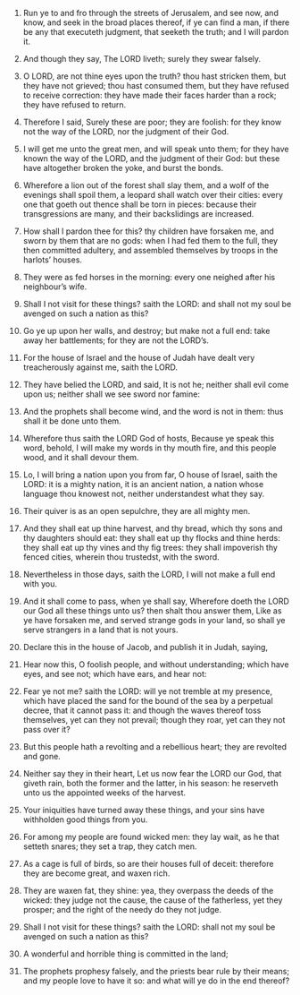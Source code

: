 1. Run ye to and fro through the streets of Jerusalem, and see now,
and know, and seek in the broad places thereof, if ye can find a man,
if there be any that executeth judgment, that seeketh the truth; and I
will pardon it.

2. And though they say, The LORD liveth; surely they swear falsely.

3. O LORD, are not thine eyes upon the truth? thou hast stricken
them, but they have not grieved; thou hast consumed them, but they
have refused to receive correction: they have made their faces harder
than a rock; they have refused to return.

4. Therefore I said, Surely these are poor; they are foolish: for
they know not the way of the LORD, nor the judgment of their God.

5. I will get me unto the great men, and will speak unto them; for
they have known the way of the LORD, and the judgment of their God:
but these have altogether broken the yoke, and burst the bonds.

6. Wherefore a lion out of the forest shall slay them, and a wolf of
the evenings shall spoil them, a leopard shall watch over their
cities: every one that goeth out thence shall be torn in pieces:
because their transgressions are many, and their backslidings are
increased.

7. How shall I pardon thee for this? thy children have forsaken me,
and sworn by them that are no gods: when I had fed them to the full,
they then committed adultery, and assembled themselves by troops in
the harlots’ houses.

8. They were as fed horses in the morning: every one neighed after
his neighbour’s wife.

9. Shall I not visit for these things? saith the LORD: and shall not
my soul be avenged on such a nation as this?

10. Go ye up upon her
walls, and destroy; but make not a full end: take away her
battlements; for they are not the LORD’s.

11. For the house of Israel and the house of Judah have dealt very
treacherously against me, saith the LORD.

12. They have belied the LORD, and said, It is not he; neither shall
evil come upon us; neither shall we see sword nor famine:

13. And the
prophets shall become wind, and the word is not in them: thus shall it
be done unto them.

14. Wherefore thus saith the LORD God of hosts, Because ye speak this
word, behold, I will make my words in thy mouth fire, and this people
wood, and it shall devour them.

15. Lo, I will bring a nation upon you from far, O house of Israel,
saith the LORD: it is a mighty nation, it is an ancient nation, a
nation whose language thou knowest not, neither understandest what
they say.

16. Their quiver is as an open sepulchre, they are all mighty men.

17. And they shall eat up thine harvest, and thy bread, which thy
sons and thy daughters should eat: they shall eat up thy flocks and
thine herds: they shall eat up thy vines and thy fig trees: they shall
impoverish thy fenced cities, wherein thou trustedst, with the sword.

18. Nevertheless in those days, saith the LORD, I will not make a
full end with you.

19. And it shall come to pass, when ye shall say, Wherefore doeth the
LORD our God all these things unto us? then shalt thou answer them,
Like as ye have forsaken me, and served strange gods in your land, so
shall ye serve strangers in a land that is not yours.

20. Declare this in the house of Jacob, and publish it in Judah,
saying,

21. Hear now this, O foolish people, and without
understanding; which have eyes, and see not; which have ears, and hear
not:

22. Fear ye not me? saith the LORD: will ye not tremble at my
presence, which have placed the sand for the bound of the sea by a
perpetual decree, that it cannot pass it: and though the waves thereof
toss themselves, yet can they not prevail; though they roar, yet can
they not pass over it?

23. But this people hath a revolting and a
rebellious heart; they are revolted and gone.

24. Neither say they in their heart, Let us now fear the LORD our
God, that giveth rain, both the former and the latter, in his season:
he reserveth unto us the appointed weeks of the harvest.

25. Your iniquities have turned away these things, and your sins have
withholden good things from you.

26. For among my people are found wicked men: they lay wait, as he
that setteth snares; they set a trap, they catch men.

27. As a cage is full of birds, so are their houses full of deceit:
therefore they are become great, and waxen rich.

28. They are waxen fat, they shine: yea, they overpass the deeds of
the wicked: they judge not the cause, the cause of the fatherless, yet
they prosper; and the right of the needy do they not judge.

29. Shall I not visit for these things? saith the LORD: shall not my
soul be avenged on such a nation as this?

30. A wonderful and
horrible thing is committed in the land;

31. The prophets prophesy
falsely, and the priests bear rule by their means; and my people love
to have it so: and what will ye do in the end thereof?
